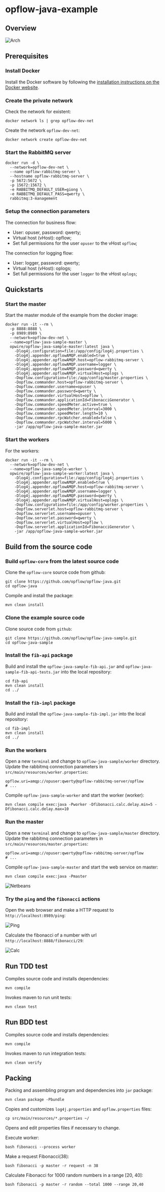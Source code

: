 # opflow-java-example


## Overview

![Arch](https://raw.github.com/opflow/opflow-java-sample/master/docs/assets/images/opflow-java-sample-arch.png)


## Prerequisites

### Install Docker

Install the Docker software by following the [installation instructions on the Docker website](https://docs.docker.com/install/linux/docker-ce/ubuntu/#install-docker-engine---community).


### Create the private network

Check the network for existent:

```shell
docker network ls | grep opflow-dev-net
```

Create the network `opflow-dev-net`:

```shell
docker network create opflow-dev-net
```

### Start the RabbitMQ server

```shell
docker run -d \
  --network=opflow-dev-net \
  --name opflow-rabbitmq-server \
  --hostname opflow-rabbitmq-server \
  -p 5672:5672 \
  -p 15672:15672 \
  -e RABBITMQ_DEFAULT_USER=giong \
  -e RABBITMQ_DEFAULT_PASS=qwerty \
  rabbitmq:3-management
```

### Setup the connection parameters

The connection for business flow:

* User: opuser, password: qwerty;
* Virtual host (vHost): opflow;
* Set full permissions for the user `opuser` to the vHost `opflow`;

The connection for logging flow:

* User: logger, password: qwerty;
* Virtual host (vHost): oplogs;
* Set full permissions for the user `logger` to the vHost `oplogs`;


## Quickstarts

### Start the master

Start the master module of the example from the docker image:

```shell
docker run -it --rm \
  -p 8888:8888 \
  -p 8989:8989 \
  --network=opflow-dev-net \
  --name=opflow-java-sample-master \
  opwire/opflow-java-sample-master:latest java \
    -Dlog4j.configuration=file:/app/config/log4j.properties \
    -Dlog4j.appender.opflowAMQP.enabled=true \
    -Dlog4j.appender.opflowAMQP.host=opflow-rabbitmq-server \
    -Dlog4j.appender.opflowAMQP.username=logger \
    -Dlog4j.appender.opflowAMQP.password=qwerty \
    -Dlog4j.appender.opflowAMQP.virtualHost=oplogs \
    -Dopflow.configuration=file:/app/config/master.properties \
    -Dopflow.commander.host=opflow-rabbitmq-server \
    -Dopflow.commander.username=opuser \
    -Dopflow.commander.password=qwerty \
    -Dopflow.commander.virtualHost=opflow \
    -Dopflow.commander.applicationId=FibonacciGenerator \
    -Dopflow.commander.speedMeter.active=true \
    -Dopflow.commander.speedMeter.interval=3000 \
    -Dopflow.commander.speedMeter.length=10 \
    -Dopflow.commander.rpcWatcher.enabled=false \
    -Dopflow.commander.rpcWatcher.interval=5000 \
    -jar /app/opflow-java-sample-master.jar
```

### Start the workers

For the workers:

```shell
docker run -it --rm \
  --network=opflow-dev-net \
  --name=opflow-java-sample-worker \
  opwire/opflow-java-sample-worker:latest java \
    -Dlog4j.configuration=file:/app/config/log4j.properties \
    -Dlog4j.appender.opflowAMQP.enabled=true \
    -Dlog4j.appender.opflowAMQP.host=opflow-rabbitmq-server \
    -Dlog4j.appender.opflowAMQP.username=logger \
    -Dlog4j.appender.opflowAMQP.password=qwerty \
    -Dlog4j.appender.opflowAMQP.virtualHost=oplogs \
    -Dopflow.configuration=file:/app/config/worker.properties \
    -Dopflow.serverlet.host=opflow-rabbitmq-server \
    -Dopflow.serverlet.username=opuser \
    -Dopflow.serverlet.password=qwerty \
    -Dopflow.serverlet.virtualHost=opflow \
    -Dopflow.serverlet.applicationId=FibonacciGenerator \
    -jar /app/opflow-java-sample-worker.jar
```

## Build from the source code


### Build `opflow-core` from the latest source code

Clone the `opflow-core` source code from github:

```shell
git clone https://github.com/opflow/opflow-java.git
cd opflow-java
```

Compile and install the package:

```shell
mvn clean install
```

### Clone the example source code

Clone source code from `github`:

```shell
git clone https://github.com/opflow/opflow-java-sample.git
cd opflow-java-sample
```

### Install the `fib-api` package

Build and install the `opflow-java-sample-fib-api.jar` and `opflow-java-sample-fib-api-tests.jar` into the local repository:

```
cd fib-api
mvn clean install
cd ../
```

### Install the `fib-impl` package

Build and install the `opflow-java-sample-fib-impl.jar` into the local repository:

```
cd fib-impl
mvn clean install
cd ../
```

### Run the workers

Open a new `terminal` and change to `opflow-java-sample/worker` directory.
Update the rabbitmq connection parameters in `src/main/resources/worker.properties`:

```properties
opflow.uri=amqp://opuser:qwerty@opflow-rabbitmq-server/opflow
# ...
```

Compile `opflow-java-sample-worker` and start the worker (worker):

```shell
mvn clean compile exec:java -Pworker -Dfibonacci.calc.delay.min=5 -Dfibonacci.calc.delay.max=10
```

### Run the master

Open a new `terminal` and change to `opflow-java-sample/master` directory.
Update the rabbitmq connection parameters in `src/main/resources/master.properties`:

```properties
opflow.uri=amqp://opuser:qwerty@opflow-rabbitmq-server/opflow
# ...
```

Compile `opflow-java-sample-master` and start the web service on master:

```shell
mvn clean compile exec:java -Pmaster
```

![Netbeans](https://raw.github.com/opflow/opflow-java-sample/master/docs/assets/images/opflow-netbeans-terminal.png)

### Try the `ping` and the `fibonacci` actions

Open the web browser and make a HTTP request to `http://localhost:8989/ping`:

![Ping](https://raw.github.com/opflow/opflow-java-sample/master/docs/assets/images/browser-get-ping.png)

Calculate the fibonacci of a number with url `http://localhost:8888/fibonacci/29`:

![Calc](https://raw.github.com/opflow/opflow-java-sample/master/docs/assets/images/browser-get-calc.png)


## Run TDD test

Compiles source code and installs dependencies:

```shell
mvn compile
```

Invokes maven to run unit tests:

```shell
mvn clean test
```


## Run BDD test

Compiles source code and installs dependencies:

```shell
mvn compile
```

Invokes maven to run integration tests:

```shell
mvn clean verify
```


## Packing

Packing and assembling program and dependencies into `jar` package:

```shell
mvn clean package -Pbundle
```

Copies and customizes `log4j.properties` and `opflow.properties` files:

```shell
cp src/main/resources/*.properties ~/
```

Opens and edit properties files if necessary to change.

Execute worker:

```shell
bash fibonacci --process worker
```

Make a request Fibonacci(38):


```shell
bash fibonacci -p master -r request -n 38
```

Calculate Fibonacci for 1000 random numbers in a range [20, 40]:

```shell
bash fibonacci -p master -r random --total 1000 --range 20,40
```
